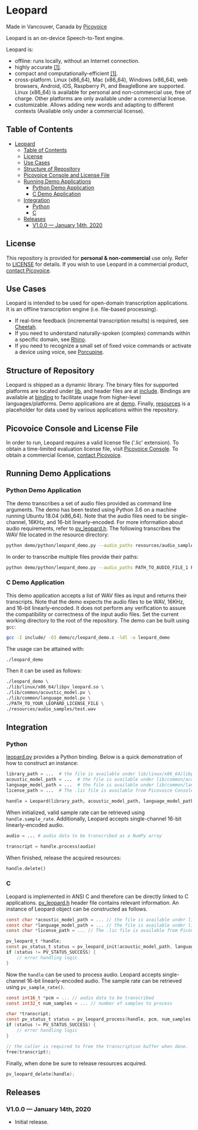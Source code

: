 # Leopard

Made in Vancouver, Canada by [Picovoice](https://picovoice.ai)

Leopard is an on-device Speech-to-Text engine.

Leopard is:

* offline: runs locally, without an Internet connection. 
* highly accurate [[1]](https://github.com/Picovoice/speech-to-text-benchmark#results).
* compact and computationally-efficient [[1]](https://github.com/Picovoice/speech-to-text-benchmark#results).
* cross-platform. Linux (x86_64), Mac (x86_64), Windows (x86_64), web browsers, Android, iOS, Raspberry Pi, and
BeagleBone are supported. Linux (x86_64) is available for personal and non-commercial use, free of charge. Other
platforms are only available under a commercial license.
* customizable. Allows adding new words and adapting to different contexts (Available only under a commercial license).

## Table of Contents
- [Leopard](#leopard)
  - [Table of Contents](#table-of-contents)
  - [License](#license)
  - [Use Cases](#use-cases)
  - [Structure of Repository](#structure-of-repository)
  - [Picovoice Console and License File](#picovoice-console-and-license-file)
  - [Running Demo Applications](#running-demo-applications)
    - [Python Demo Application](#python-demo-application)
    - [C Demo Application](#c-demo-application)
  - [Integration](#integration)
    - [Python](#python)
    - [C](#c)
  - [Releases](#releases)
    - [V1.0.0 — January 14th, 2020](#v100--january-14th-2020)

## License

This repository is provided for **personal & non-commercial** use only. Refer to [LICENSE](/LICENSE) for details. If you
wish to use Leopard in a commercial product, [contact Picovoice](https://picovoice.ai/contact/).

## Use Cases

Leopard is intended to be used for open-domain transcription applications. It is an offline transcription engine (i.e. file-based processing).

* If real-time feedback (incremental transcription results) is required, see
[Cheetah](https://github.com/Picovoice/cheetah).
* If you need to understand naturally-spoken (complex) commands within a specific domain, see
[Rhino](https://github.com/Picovoice/rhino).
* If you need to recognize a small set of fixed voice commands or activate a device using voice, see
[Porcupine](https://github.com/Picovoice/porcupine).

## Structure of Repository

Leopard is shipped as a dynamic library. The binary files for supported platforms are located under
[lib](/lib), and header files are at [include](/include). Bindings are available at [binding](/binding) to facilitate
usage from higher-level languages/platforms. Demo applications are at [demo](/demo). Finally, [resources](/resources) is
a placeholder for data used by various applications within the repository.

## Picovoice Console and License File

In order to run, Leopard requires a valid license file ('.lic' extension). To obtain a time-limited evaluation license file, visit [Picovoice Console](https://console.picovoice.ai). To obtain a commercial license, [contact Picovoice](https://picovoice.ai/contact/).

## Running Demo Applications

### Python Demo Application

The demo transcribes a set of audio files provided as command line arguments. The demo has been tested using Python 3.6
on a machine running Ubuntu 18.04 (x86_64). Note that the audio files need to be single-channel, 16KHz, and 16-bit
linearly-encoded. For more information about audio requirements, refer to [pv_leopard.h](/include/pv_leopard.h). The
following transcribes the WAV file located in the resource directory:

```bash
python demo/python/leopard_demo.py --audio_paths resources/audio_samples/test.wav --license_path PATH_TO_YOUR_LEOPARD_LICENSE_FILE
```

In order to transcribe multiple files provide their paths:

```bash
python demo/python/leopard_demo.py --audio_paths PATH_TO_AUDIO_FILE_1 PATH_TO_AUDIO_FILE_2 PATH_TO_AUDIO_FILE_3 --license_path PATH_TO_YOUR_LEOPARD_LICENSE_FILE
```

### C Demo Application

This demo application accepts a list of WAV files as input and returns their transcripts. Note that the demo expects the
audio files to be WAV, 16KHz, and 16-bit linearly-encoded. It does not perform any verification to assure the
compatibility or correctness of the input audio files. Set the current working directory to the root of the repository.
The demo can be built using `gcc`:

```bash
gcc -I include/ -O3 demo/c/leopard_demo.c -ldl -o leopard_demo
```

The usage can be attained with:

```bash
./leopard_demo
```

Then it can be used as follows:

```bash
./leopard_demo \
./lib/linux/x86_64/libpv_leopard.so \
./lib/common/acoustic_model.pv \
./lib/common/language_model.pv \
./PATH_TO_YOUR_LEOPARD_LICENSE_FILE \
./resources/audio_samples/test.wav
```

## Integration

### Python

[leopard.py](/binding/python/leopard.py) provides a Python binding. Below is a quick demonstration of how to construct
an instance:

```python
library_path = ...  # the file is available under lib/linux/x86_64/libpv_leopard.so
acoustic_model_path = ...  # the file is available under lib/common/acoustic_model.pv
language_model_path = ...  # the file is available under lib/common/language_model.pv
license_path = ...  # The .lic file is available from Picovoice Console (https://console.picovoice.ai)

handle = Leopard(library_path, acoustic_model_path, language_model_path, license_path)
```

When initialized, valid sample rate can be retrieved using `handle.sample_rate`. Additionally, Leopard accepts
single-channel 16-bit linearly-encoded audio.

```python
audio = ... # audio data to be transcribed as a NumPy array

transcript = handle.process(audio)
```

When finished, release the acquired resources:

```python
handle.delete()
```

### C

Leopard is implemented in ANSI C and therefore can be directly linked to C applications.
[pv_leopard.h](/include/pv_leopard.h) header file contains relevant information. An instance of Leopard object can be
constructed as follows.

```c
const char *acoustic_model_path = ... // the file is available under lib/common/acoustic_model.pv
const char *language_model_path = ... // the file is available under lib/common/language_model.pv
const char *license_path = ... // The .lic file is available from Picovoice Console (https://console.picovoice.ai)

pv_leopard_t *handle;
const pv_status_t status = pv_leopard_init(acoustic_model_path, language_model_path, license_path, &handle);
if (status != PV_STATUS_SUCCESS) {
    // error handling logic
}
```

Now the `handle` can be used to process audio. Leopard accepts single-channel 16-bit linearly-encoded audio. The sample
rate can be retrieved using `pv_sample_rate()`.

```C
const int16_t *pcm = ... // audio data to be transcribed
const int32_t num_samples = ... // number of samples to process

char *transcript;
const pv_status_t status = pv_leopard_process(handle, pcm, num_samples, &transcript);
if (status != PV_STATUS_SUCCESS) {
    // error handling logic
}

// the caller is required to free the transcription buffer when done.
free(transcript);
```

Finally, when done be sure to release resources acquired.

```C
pv_leopard_delete(handle);
```

## Releases

### V1.0.0 — January 14th, 2020

* Initial release.

